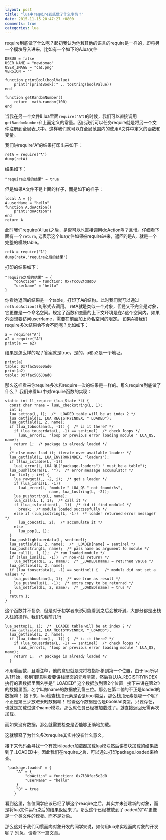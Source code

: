```yaml
---
layout: post
title: "lua中require到底做了什么事情？"
date: 2015-11-15 20:47:27 +0800
comments: true
categories: lua
---
```

require到底做了什么呢？起初我认为他和其他的语言的require是一样的，即将另一个模块导入进来。比如有一个如下的A.lua文件
<!--more-->

```
DEBUG = false
USER_NAME = "newtomao"
USER_IMAGE = "cat.png"
VERSION = ""

function printBool(boolValue)
	print("[printBook]:" .. tostring(boolValue))
end

function getRandomNumber()
	return  math.random(100)
end
```

当我在另一个文件B.lua里面`require("A")`的时候，我们可以直接调用`getRandomNumber`和上面定义的常量。因此我们可以任务require就是将另一个文件注册到全局表_G中。这样我们就可以在全局范围内的使用A文件中定义的函数和变量。

我们讲require"A"的结果打印出来如下：

```
retA = require("A")
dump(retA)
```
结果如下：

```
"require之后的结果" = true
```

但是如果A文件不是上面的样子，而是如下的样子：

```
local A = {}
A.userName = "hello"
function A.doAction()
	print("doAction")
end
return A
```

此时我们require(A.lua)之后，是否可以也直接调用doAction呢？且慢。仔细看下面有一个`return`, 这表示这个lua文件如果被require进来，返回的是A，就是一个完整的模块table。

```
retA = require("A")
dump(retA,"require之后的结果")
```
 打印的结果如下：
```
"require之后的结果" = {
    "doAction" = function: 0x7fcc024dddb0
    "userName" = "hello"
}
```

你看她返回的结果是一个table，打印了A的结构。此时我们就可以通过`retA.doAction()`的形式去调用。
retA就是类似一个对象，但是又不完全是对象，它更像是一个命名空间。规定了函数和变量的上下文环境是在A这个空间内。如果外面想要访问userName，需要在前面加上命名空间的限定。
如果A被我们require多次结果会不会不同呢？比如如下：

```
a = require("A")
a2 = require("A")
print(a == a2)
```
结果是怎么样的呢？答案就是true，是的，a和a2是一个地址。

```
print(a)
table: 0x7fac50500ad0
print(a2)
table: 0x7fac50500ad0
```

那么这样看来你require多次和require一次的结果是一样的。那么require到底做了什么？
我们来看lua中对require函数的实现：

```
static int ll_require (lua_State *L) {
  const char *name = luaL_checkstring(L, 1);
  int i;
  lua_settop(L, 1);  /* _LOADED table will be at index 2 */
  lua_getfield(L, LUA_REGISTRYINDEX, "_LOADED");
  lua_getfield(L, 2, name);
  if (lua_toboolean(L, -1)) {  /* is it there? */
    if (lua_touserdata(L, -1) == sentinel)  /* check loops */
      luaL_error(L, "loop or previous error loading module " LUA_QS, name);
    return 1;  /* package is already loaded */
  }
  /* else must load it; iterate over available loaders */
  lua_getfield(L, LUA_ENVIRONINDEX, "loaders");
  if (!lua_istable(L, -1))
    luaL_error(L, LUA_QL("package.loaders") " must be a table");
  lua_pushliteral(L, "");  /* error message accumulator */
  for (i=1; ; i++) {
    lua_rawgeti(L, -2, i);  /* get a loader */
    if (lua_isnil(L, -1))
      luaL_error(L, "module " LUA_QS " not found:%s",
                    name, lua_tostring(L, -2));
    lua_pushstring(L, name);
    lua_call(L, 1, 1);  /* call it */
    if (lua_isfunction(L, -1))  /* did it find module? */
      break;  /* module loaded successfully */
    else if (lua_isstring(L, -1))  /* loader returned error message? */
      lua_concat(L, 2);  /* accumulate it */
    else
      lua_pop(L, 1);
  }
  lua_pushlightuserdata(L, sentinel);
  lua_setfield(L, 2, name);  /* _LOADED[name] = sentinel */
  lua_pushstring(L, name);  /* pass name as argument to module */
  lua_call(L, 1, 1);  /* run loaded module */
  if (!lua_isnil(L, -1))  /* non-nil return? */
    lua_setfield(L, 2, name);  /* _LOADED[name] = returned value */
  lua_getfield(L, 2, name);
  if (lua_touserdata(L, -1) == sentinel) {   /* module did not set a value? */
    lua_pushboolean(L, 1);  /* use true as result */
    lua_pushvalue(L, -1);  /* extra copy to be returned */
    lua_setfield(L, 2, name);  /* _LOADED[name] = true */
  }
  return 1;
}
```

这个函数并不复杂，但是对于初学者来说可能看到之后会被吓到，大部分都是出栈入栈的操作。我们先看前几行

```
lua_settop(L, 1);  /* _LOADED table will be at index 2 */
  lua_getfield(L, LUA_REGISTRYINDEX, "_LOADED");
  lua_getfield(L, 2, name);
  if (lua_toboolean(L, -1)) {  /* is it there? */
    if (lua_touserdata(L, -1) == sentinel)  /* check loops */
      luaL_error(L, "loop or previous error loading module " LUA_QS, name);
    return 1;  /* package is already loaded */
  }
```
不用看函数，且看注释，他的意思就是先将栈指针移到第一个位置，由于lua所以从1开始，移到1即意味着要讲栈里面的元素清空，然后将LUA_REGISTRYINDEX执行的表数据里面名字是“_LOADED” 这个数据放到第2个位置，接下来讲在第2位的数据里面，名字叫做name的数据放到第三位。那么在第二位的不正是loaded的数据嘛！
接下来，lua检查栈顶元素是否是bool类型，那么栈顶元素是哪一个呢?不正是第三步放进来的数据嘛！
检查这个数据是否是boolean类型，只要存在，也就是加载过这个name模块，那么就任务已经被加载过了。就直接返回无需再次加载。

而如果没有数据，那么就需要检查是否能够正确地加载。

这就解释了为什么多次require其实并没有什么意义。

接下来代码会寻找一个有效地loader加载器加载lua模块然后讲模块加载的结果放到了_LOADED中。因此我们在require之后，可以通过打印package.loaded来检查。

```
 "package.loaded" = {
     "A" = {
         "doAction" = function: 0x7f88fec5c2d0
         "userName" = "hello"
     }
     "B" = true
    }
```


看到这里，各位同学应该已经了解这个reuqire之后，其实并未创建新的对象，而是将lua文件运行之后的结果返回来了。那么这个已经被放到了loaded的“A”更像是一个类文件的模板。而不是对象。

那么这对于我们习惯面向对象开发的同学来说，如何用lua来实现面向对象的开发呢？
别急，请看下一篇文章。